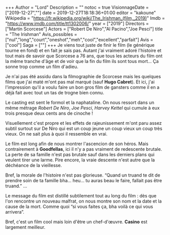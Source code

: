 +++
Author = "Lord"
Description = ""
notoc = true
VisionnageDate = ["2019-12-27",""]
date = 2019-12-27T18:18:36+01:00
editor = "kakoune"
Wikipedia = "https://fr.wikipedia.org/wiki/The_Irishman_(film,_2019)"
Imdb = "https://www.imdb.com/title/tt1302006/"
year = ["2019"]
Directors = ["Martin Scorcese"]
Actors = ["Robert De Niro","Al Pacino","Joe Pesci"]
title = "The Irishman"
Avis_possibles = ["nul","long","court","oneshot","meh","cool","excellent","parfait"]
Avis = ["cool"] 
Saga = [""]
+++
Je viens tout juste de finir le film (le générique tourne en fond) et en fait je sais pas.
Autant j'ai vraiment adoré l'histoire et tout mais de savoir que Scorcese a 76 ans, que tous les acteurs du film ont la même tranche d'âge et de voir que la fin du film ils sont tous mort…
Ça sonne trop comme un film d'adieu.

Je n'ai pas été assidu dans la filmographie de Scorcese mais les quelques films que j'ai maté m'ont pas mal marqué (sauf **Hugo Cabret**).
Et ici, j'ai l'impression qu'il a voulu faire un bon gros film de gansters comme il en a déjà fait avec tout un tas de trogne bien connu.

Le casting est sent le formol et la naphataline.
On nous ressort dans un même métrage *Robert De Niro*, *Joe Pesci*, *Harvey Kettel* qui cumule à eux trois presque deux cents ans de cinoche !

Visuellement c'est propre et les effets de rajeunissement m'ont paru assez subtil surtout sur De Niro qui est un coup jeune un coup vieux un coup très vieux.
On ne sait plus à quoi il ressemble en vrai.

Le film est long afin de nous montrer l'ascencion de son héros.
Mais contrairement à **Goodfellas**, ici il n'y a pas vraiment de redescente brutale.
La perte de sa famille n'est pas brutale sauf dans les derniers plans qui veulent tirer une larme.
Pire encore, la vraie descente n'est autre que la déchéance de la vieillesse.

Bref, la morale de l'histoire n'est pas glorieuse.
“Quand un truand te dit de prendre soin de ta famille bha… heu… tu auras beau le faire, fallait pas être truand.”
…

Le message du film est distillé subtilement tout au long du film : dès que l'on rencontre un nouveau malfrat, on nous montre son nom et la date et la cause de la mort.
Comme quoi “si vous faites ça, bha voilà ce qui vous arrivera”.

Bref, c'est un film cool mais loin d'être un chef-d'œuvre.
**Casino** est largement meilleur.
